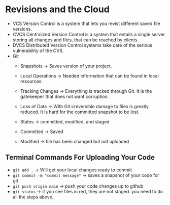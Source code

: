 # Revisions and the Cloud

* VCS Version Control is a system that lets you revist different saved file versions.
* CVCS Centralized Version Control is a system that entails a single server storing all changes and files, that can be reached by clients.
* DVCS Distributed Version Control systems take care of the serious vulnerability of the CVS.
* Git
  - Snapshots -> Saves version of your project.
  - Local Operations -> Needed information that can be found in local resources.
  - Tracking Changes -> Everything is tracked through Git. It is the gatekeeper that does not want corruption.
  - Loss of Data -> With Git irreversible damage to files is greatly reduced. It is hard for the committed snapshot to be lost.
  
  - States -> committed, modified, and staged
  - Committed -> Saved
  - Modified -> file has been changed but not uploaded




## Terminal Commands For Uploading Your Code
* `git add .`                         -> Will get your local changes ready to commit
* `git commit -m "commit message"`    -> saves a snapshot of your code for git
* `git push origin main`              -> push your code changes up to github
* `git status`                        -> if you see files in red, they are not staged. you need to do all the steps above.

